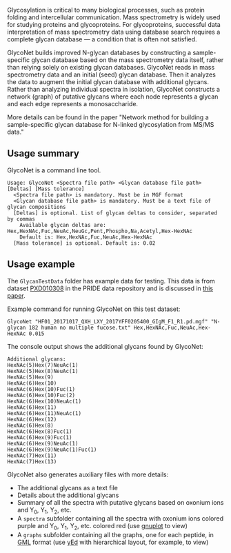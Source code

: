Glycosylation is critical to many biological processes, such as protein folding and intercellular communication. Mass spectrometry is widely used for studying proteins and glycoproteins. For glycoproteins, successful data interpretation of mass spectrometry data using database search requires a complete glycan database — a condition that is often not satisfied.

GlycoNet builds improved N-glycan databases by constructing a sample-specific glycan database based on the mass spectrometry data itself, rather than relying solely on existing glycan databases. GlycoNet reads in mass spectrometry data and an initial (seed) glycan database. Then it analyzes the data to augment the initial glycan database with additional glycans. Rather than analyzing individual spectra in isolation, GlycoNet constructs a network (graph) of putative glycans where each node represents a glycan and each edge represents a monosaccharide.

More details can be found in the paper "Network method for building a sample-specific glycan database for N-linked glycosylation from MS/MS data."

## Usage summary

GlycoNet is a command line tool.
```
Usage: GlycoNet <Spectra file path> <Glycan database file path> [Deltas] [Mass tolerance]
  <Spectra file path> is mandatory. Must be in MGF format
  <Glycan database file path> is mandatory. Must be a text file of glycan compositions
  [Deltas] is optional. List of glycan deltas to consider, separated by commas
    Available glycan deltas are: Hex,HexNAc,Fuc,NeuAc,NeuGc,Pent,Phospho,Na,Acetyl,Hex-HexNAc
    Default is: Hex,HexNAc,Fuc,NeuAc,Hex-HexNAc
  [Mass tolerance] is optional. Default is: 0.02
  ```

## Usage example

The `GlycanTestData` folder has example data for testing. This data is from dataset [PXD010308](https://www.ebi.ac.uk/pride/archive/projects/PXD010308) in the PRIDE data repository and is discussed in [this paper](https://doi.org/10.3389/fimmu.2018.02645).

Example command for running GlycoNet on this test dataset:
```
GlycoNet "HF01_20171017_QXH_LXY_2017YFF0205400_GIgM_F1_R1.pd.mgf" "N-glycan 182 human no multiple fucose.txt" Hex,HexNAc,Fuc,NeuAc,Hex-HexNAc 0.015
```
The console output shows the additional glycans found by GlycoNet:
```
Additional glycans:
HexNAc(5)Hex(7)NeuAc(1)
HexNAc(5)Hex(8)NeuAc(1)
HexNAc(5)Hex(9)
HexNAc(6)Hex(10)
HexNAc(6)Hex(10)Fuc(1)
HexNAc(6)Hex(10)Fuc(2)
HexNAc(6)Hex(10)NeuAc(1)
HexNAc(6)Hex(11)
HexNAc(6)Hex(11)NeuAc(1)
HexNAc(6)Hex(12)
HexNAc(6)Hex(8)
HexNAc(6)Hex(8)Fuc(1)
HexNAc(6)Hex(9)Fuc(1)
HexNAc(6)Hex(9)NeuAc(1)
HexNAc(6)Hex(9)NeuAc(1)Fuc(1)
HexNAc(7)Hex(11)
HexNAc(7)Hex(13)
```

GlycoNet also generates auxiliary files with more details:
* The additional glycans as a text file
* Details about the additional glycans
* Summary of all the spectra with putative glycans based on oxonium ions and Y<sub>0</sub>, Y<sub>1</sub>, Y<sub>2</sub>, etc.
* A `spectra` subfolder containing all the spectra with oxonium ions colored purple and Y<sub>0</sub>, Y<sub>1</sub>, Y<sub>2</sub>, etc. colored red (use [gnuplot](http://www.gnuplot.info/) to view)
* A `graphs` subfolder containing all the graphs, one for each peptide, in [GML](https://en.wikipedia.org/wiki/Graph_Modelling_Language) format (use [yEd](https://www.yworks.com/products/yed) with hierarchical layout, for example, to view)
